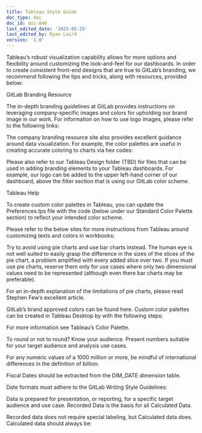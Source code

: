 ```yaml
---
title: Tableau Style Guide
doc_type: doc
doc_id: doc-846
last_edited_date: '2025-05-25'
last_edited_by: Ryan Laird
version: '1.0'
---
```


Tableau’s robust visualization capability allows for more options and flexibility around customizing the look-and-feel for our dashboards. In order to create consistent front-end designs that are true to GitLab’s branding, we recommend following the tips and tricks, along with resources, provided below:

GitLab Branding Resource

The in-depth branding guidelines at GitLab provides instructions on leveraging company-specific images and colors for upholding our brand image in our work. For information on how to use logo images, please refer to the following links:

The company branding resource site also provides excellent guidance around data visualization. For example, the color palettes are useful in creating accurate coloring to charts via hex codes:

Please also refer to our Tableau Design folder (TBD) for files that can be used in adding branding elements to your Tableau dashboards. For example, our logo can be added to the upper left-hand corner of our dashboard, above the filter section that is using our GitLab color scheme.

Tableau Help

To create custom color palettes in Tableau, you can update the Preferences.tps file with the code (below under our Standard Color Palette section) to reflect your intended color scheme.

Please refer to the below sites for more instructions from Tableau around customizing texts and colors in workbooks:

Try to avoid using pie charts and use bar charts instead. The human eye is not well suited to easily grasp the difference in the sizes of the slices of the pie chart, a problem amplified with every added slice over two. If you must use pie charts, reserve them only for use cases where only two dimensional values need to be represented (although even there bar charts may be preferable).

For an in-depth explanation of the limitations of pie charts, please read Stephen Few’s excellent article.

<!-- Unsupported block type: image -->

GitLab’s brand approved colors can be found here. Custom color palettes can be created in Tableau Desktop by with the following steps:

For more information see Tableau’s Color Palette.

To round or not to round? Know your audience. Present numbers suitable for your target audience and analysis use cases.

For any numeric values of a 1000 million or more, be mindful of international differences in the definition of billion.

Fiscal Dates should be extracted from the DIM_DATE dimension table.

Date formats must adhere to the GitLab Writing Style Guidelines:

Data is prepared for presentation, or reporting, for a specific target audience and use case. Recorded Data is the basis for all Calculated Data.

Recorded data does not require special labeling, but Calculated data does. Calculated data should always be:
